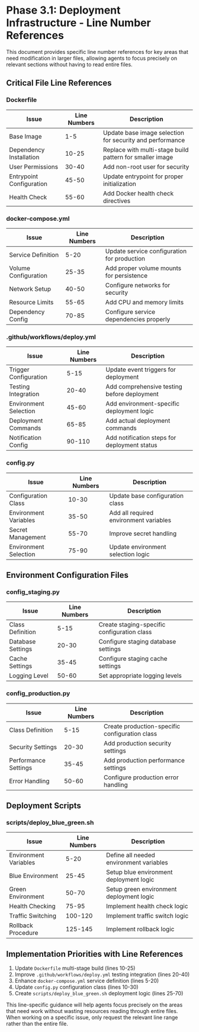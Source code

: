 # Phase 3.1: Deployment Infrastructure - Line Number References

This document provides specific line number references for key areas that need modification in larger files, allowing agents to focus precisely on relevant sections without having to read entire files.

## Critical File Line References

### Dockerfile

| Issue | Line Numbers | Description |
|-------|--------------|-------------|
| Base Image | 1-5 | Update base image selection for security and performance |
| Dependency Installation | 10-25 | Replace with multi-stage build pattern for smaller image |
| User Permissions | 30-40 | Add non-root user for security |
| Entrypoint Configuration | 45-50 | Update entrypoint for proper initialization |
| Health Check | 55-60 | Add Docker health check directives |

### docker-compose.yml

| Issue | Line Numbers | Description |
|-------|--------------|-------------|
| Service Definition | 5-20 | Update service configuration for production |
| Volume Configuration | 25-35 | Add proper volume mounts for persistence |
| Network Setup | 40-50 | Configure networks for security |
| Resource Limits | 55-65 | Add CPU and memory limits |
| Dependency Config | 70-85 | Configure service dependencies properly |

### .github/workflows/deploy.yml

| Issue | Line Numbers | Description |
|-------|--------------|-------------|
| Trigger Configuration | 5-15 | Update event triggers for deployment |
| Testing Integration | 20-40 | Add comprehensive testing before deployment |
| Environment Selection | 45-60 | Add environment-specific deployment logic |
| Deployment Commands | 65-85 | Add actual deployment commands |
| Notification Config | 90-110 | Add notification steps for deployment status |

### config.py

| Issue | Line Numbers | Description |
|-------|--------------|-------------|
| Configuration Class | 10-30 | Update base configuration class |
| Environment Variables | 35-50 | Add all required environment variables |
| Secret Management | 55-70 | Improve secret handling |
| Environment Selection | 75-90 | Update environment selection logic |

## Environment Configuration Files

### config_staging.py

| Issue | Line Numbers | Description |
|-------|--------------|-------------|
| Class Definition | 5-15 | Create staging-specific configuration class |
| Database Settings | 20-30 | Configure staging database settings |
| Cache Settings | 35-45 | Configure staging cache settings |
| Logging Level | 50-60 | Set appropriate logging levels |

### config_production.py

| Issue | Line Numbers | Description |
|-------|--------------|-------------|
| Class Definition | 5-15 | Create production-specific configuration class |
| Security Settings | 20-30 | Add production security settings |
| Performance Settings | 35-45 | Add production performance settings |
| Error Handling | 50-60 | Configure production error handling |

## Deployment Scripts

### scripts/deploy_blue_green.sh

| Issue | Line Numbers | Description |
|-------|--------------|-------------|
| Environment Variables | 5-20 | Define all needed environment variables |
| Blue Environment | 25-45 | Setup blue environment deployment logic |
| Green Environment | 50-70 | Setup green environment deployment logic |
| Health Checking | 75-95 | Implement health check logic |
| Traffic Switching | 100-120 | Implement traffic switch logic |
| Rollback Procedure | 125-145 | Implement rollback logic |

## Implementation Priorities with Line References

1. Update `Dockerfile` multi-stage build (lines 10-25)
2. Improve `.github/workflows/deploy.yml` testing integration (lines 20-40)
3. Enhance `docker-compose.yml` service definition (lines 5-20)
4. Update `config.py` configuration class (lines 10-30)
5. Create `scripts/deploy_blue_green.sh` deployment logic (lines 25-70)

This line-specific guidance will help agents focus precisely on the areas that need work without wasting resources reading through entire files. When working on a specific issue, only request the relevant line range rather than the entire file.